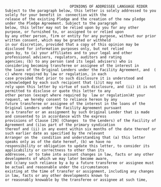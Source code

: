                                   OPINIONS OF ADDRESSEE LANGUAGE RIDER  
    Subject to the paragraph below, this letter is solely addressed to you solely for your benefit in  connection with the
    release of the existing Pledge and the creation of the new pledge under the Pledge Agreement. Subject to the paragraph 
    below, this letter may not be relied upon by you for any other purpose, or furnished to, or assigned to or relied upon
    by any other person, firm or entity for any purpose, without our prior written consent, which may be granted or withheld
    in our discretion, provided that a copy of this opinion may be disclosed for information purposes only, but not relied 
    upon by, to (a) your affiliates and to your legal and other professional advisers, regulators, auditors and rating
    agencies; (b) to any person (and its legal advisers) who is considering becoming transferee or assignee of the interest in 
    the loans of the Original Lenders under the Facility Agreement, and  ( c) where required by law or regulation, in each 
    case provided that prior to such disclosure it is understood and acknowledged by each such recipient that (i)it may not
    rely upon this letter by virtue of such disclosure, and (ii) it is not permitted to disclose or quote this letter to any
    other person (except where required by  law or regulation)At your request, we hereby consent to reliance hereon by any 
    future transferee or assignee of the interest in the loans of the Original Lenders under the Facility Agreement pursuant 
    to a transfer or an assignment by such Original Lender that is made and consented to in accordance with the express 
    provisions of Clause [29] (Changes  to the Lenders) of the Facility of Agreement and (i)as part of the primary syndication
    thereof and (ii) in any event within six months of the date thereof or such earlier date as specified by the relevant 
    Arranger on the  condition and understanding that (a) this letter speaks only as of the date hereof, (b) we have no 
    responsibility or obligation to update this letter, to consider its applicability or correctness to other than its 
    addressee, or to take into account changes in law, facts or any other developments of which we may later become aware, 
    and (c)any such reliance by a by a future transferee or assignee must be actual and reasonable under the circumstances 
    existing at the time of transfer or assignment, including any changes in law, facts or any other developments known to 
    or reasonably knowable by the transferee or assignee at such time,
